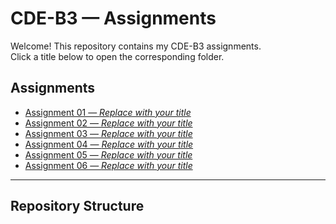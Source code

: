 # CDE-B3 — Assignments

Welcome! This repository contains my CDE-B3 assignments.  
Click a title below to open the corresponding folder.

## Assignments

<ul>
  <li>
    <a href="/tree/main/Assignment 1/" target="_blank" rel="noopener">
      Assignment 01 — <em>Replace with your title</em>
    </a>
  </li>
  <li>
    <a href="/tree/main/Assignment 2/" target="_blank" rel="noopener">
      Assignment 02 — <em>Replace with your title</em>
    </a>
  </li>
  <li>
    <a href="/tree/main/Assignment 3/" target="_blank" rel="noopener">
      Assignment 03 — <em>Replace with your title</em>
    </a>
  </li>
  <li>
    <a href="/tree/main/Assignment 4/" target="_blank" rel="noopener">
      Assignment 04 — <em>Replace with your title</em>
    </a>
  </li>
  <li>
    <a href="/tree/main/Assignment 5/" target="_blank" rel="noopener">
      Assignment 05 — <em>Replace with your title</em>
    </a>
  </li>
  <li>
    <a href="/tree/main/Assignment 6/" target="_blank" rel="noopener">
      Assignment 06 — <em>Replace with your title</em>
    </a>
  </li>
</ul>

---

## Repository Structure

